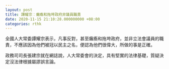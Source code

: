 ```yaml
---
layout: post
title: 譚耀宗︰癱瘓和拖垮政府非議員職責
date: 2020-11-15 21:10:28.000000000 +08:00
categories: rthk
---
```


全國人大常委譚耀宗表示，凡事反對，甚至癱瘓和拖垮政府，並非立法會議員的職責，不應該因為他們被冠以民主之名，便認為他們很偉大，所做的事是正確。

政務司司長張建宗就在網誌說，人大常委會的決定，具有堅實的法律基礎，質疑決定沒法律根據屬謬誤言論。
